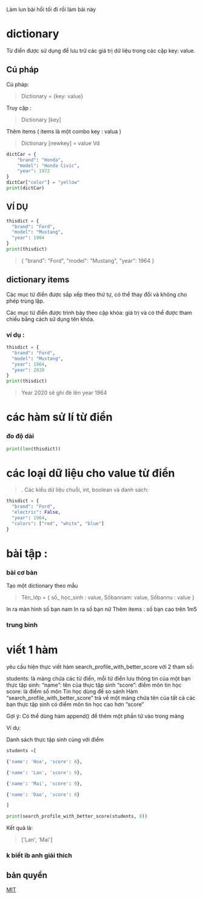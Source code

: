 Làm lun bài hồi tối đi rồi làm bài này

# dictionary

Từ điển được sử dụng để lưu trữ các giá trị dữ liệu trong các cặp key: value.

## Cú pháp

Cú pháp: 
> Dictionary = {key: value}

 Truy cập :
 > Dictionary [key]
 
 Thêm items ( items là một combo key : valua )
> Dictionary [newkey] = value
Vd 
``` python
dictCar = {
    "brand": "Honda",
    "model": "Honda Civic",
    "year": 1972
}
dictCar["color"] = "yellow"
print(dictCar)
```
## VÍ DỤ

```python
thisdict = {
  "brand": "Ford",
  "model": "Mustang",
  "year": 1964
}
print(thisdict)

```
> {
  "brand": "Ford",
  "model": "Mustang",
  "year": 1964
}
## dictionary items
Các mục từ điển được sắp xếp theo thứ tự, có thể thay đổi và không cho phép trùng lặp.

Các mục từ điển được trình bày theo cặp khóa: giá trị và có thể được tham chiếu bằng cách sử dụng tên khóa.
### ví dụ :
``` python
thisdict = {
  "brand": "Ford",
  "model": "Mustang",
  "year": 1964,
  "year": 2020
}
print(thisdict)
```
> Year 2020 sẽ ghi đè lên year 1964

# các hàm sử lí từ điển
### đo độ dài

``` python
print(len(thisdict))

```
# các loại dữ liệu cho value từ điển
>. Các kiểu dữ liệu chuỗi, int, boolean và danh sách:

``` python
thisdict = {
  "brand": "Ford",
  "electric": False,
  "year": 1964,
  "colors": ["red", "white", "blue"]
}
```

# bài tập :

### bài cơ bản

Tạo một dictionary theo mẫu

> Tên_lớp = { số_ học_sinh : value,
Sốbannam: value,
Sốbannu : value
}

In ra màn hình số bạn nam
In ra số bạn nữ
Thêm items : số bạn cao trên 1m5 
### trung bình 
# viết 1 hàm 
yêu cầu hiện thực viết hàm search_profile_with_better_score với 2 tham số:

students: là mảng chứa các từ điển, mỗi từ điển lưu thông tin của một bạn thực tập sinh:
“name”: tên của thực tập sinh
“score”: điểm môn tin học
score: là điểm số môn Tin học dùng để so sánh
Hàm “search_profile_with_better_score” trả về một mảng chứa tên của tất cả các bạn thực tập sinh có điểm môn tin học cao hơn “score”

Gợi ý: Có thể dùng hàm append() để thêm một phần tử vào trong mảng 

Ví dụ: 

Danh sách thực tập sinh cùng với điểm
``` python
students =[

{'name': 'Hoa', 'score': 8}, 

{'name': 'Lan', 'score': 9},

{'name': 'Mai', 'score': 9}, 

{'name': 'Dao', 'score': 8}

]

print(search_profile_with_better_score(students, 8))
```
Kết quả là: 
> ['Lan', 'Mai']
### k biết ib anh giải thích

## bản quyền
[MIT](https://choosealicense.com/licenses/mit/)

